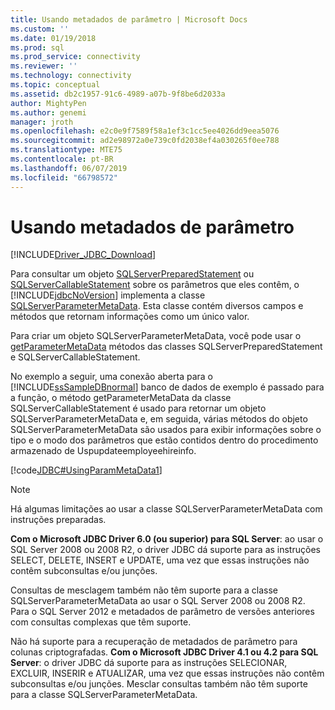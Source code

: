 ```yaml
---
title: Usando metadados de parâmetro | Microsoft Docs
ms.custom: ''
ms.date: 01/19/2018
ms.prod: sql
ms.prod_service: connectivity
ms.reviewer: ''
ms.technology: connectivity
ms.topic: conceptual
ms.assetid: db2c1957-91c6-4989-a07b-9f8be6d2033a
author: MightyPen
ms.author: genemi
manager: jroth
ms.openlocfilehash: e2c0e9f7589f58a1ef3c1cc5ee4026dd9eea5076
ms.sourcegitcommit: ad2e98972a0e739c0fd2038ef4a030265f0ee788
ms.translationtype: MTE75
ms.contentlocale: pt-BR
ms.lasthandoff: 06/07/2019
ms.locfileid: "66798572"
---
```

# <a name="using-parameter-metadata"></a>Usando metadados de parâmetro

[!INCLUDE[Driver_JDBC_Download](../../includes/driver_jdbc_download.md)]

Para consultar um objeto [SQLServerPreparedStatement](../../connect/jdbc/reference/sqlserverpreparedstatement-class.md) ou [SQLServerCallableStatement](../../connect/jdbc/reference/sqlservercallablestatement-class.md) sobre os parâmetros que eles contêm, o [!INCLUDE[jdbcNoVersion](../../includes/jdbcnoversion_md.md)] implementa a classe [SQLServerParameterMetaData](../../connect/jdbc/reference/sqlserverparametermetadata-class.md). Esta classe contém diversos campos e métodos que retornam informações como um único valor.

Para criar um objeto SQLServerParameterMetaData, você pode usar o [getParameterMetaData](../../connect/jdbc/reference/getparametermetadata-method-sqlserverpreparedstatement.md) métodos das classes SQLServerPreparedStatement e SQLServerCallableStatement.

No exemplo a seguir, uma conexão aberta para o [!INCLUDE[ssSampleDBnormal](../../includes/sssampledbnormal_md.md)] banco de dados de exemplo é passado para a função, o método getParameterMetaData da classe SQLServerCallableStatement é usado para retornar um objeto SQLServerParameterMetaData e, em seguida, várias métodos do objeto SQLServerParameterMetaData são usados para exibir informações sobre o tipo e o modo dos parâmetros que estão contidos dentro do procedimento armazenado de Uspupdateemployeehireinfo.

[!code[JDBC#UsingParamMetaData1](../../connect/jdbc/codesnippet/Java/using-parameter-metadata_1.java)]  

> [!NOTE]  
> Há algumas limitações ao usar a classe SQLServerParameterMetaData com instruções preparadas.
>
> **Com o Microsoft JDBC Driver 6.0 (ou superior) para SQL Server**: ao usar o SQL Server 2008 ou 2008 R2, o driver JDBC dá suporte para as instruções SELECT, DELETE, INSERT e UPDATE, uma vez que essas instruções não contêm subconsultas e/ou junções.

Consultas de mesclagem também não têm suporte para a classe SQLServerParameterMetaData ao usar o SQL Server 2008 ou 2008 R2. Para o SQL Server 2012 e metadados de parâmetro de versões anteriores com consultas complexas que têm suporte.

Não há suporte para a recuperação de metadados de parâmetro para colunas criptografadas. **Com o Microsoft JDBC Driver 4.1 ou 4.2 para SQL Server**: o driver JDBC dá suporte para as instruções SELECIONAR, EXCLUIR, INSERIR e ATUALIZAR, uma vez que essas instruções não contêm subconsultas e/ou junções. Mesclar consultas também não têm suporte para a classe SQLServerParameterMetaData.

